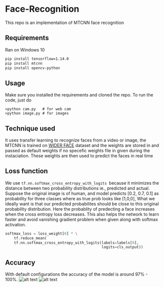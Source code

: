 # Face-Recognition
This repo is an implementation of MTCNN face recognition

## Requirements
Ran on Windows 10 
```bash
pip install tensorflow=1.14.0
pip install mtcnn
pip install opencv-python
```

## Usage
Make sure you installed the requirements and cloned the repo.
To run the code, just do 
````
>python cam.py   # for web cam
>python image.py # for images
````

## Technique used
  It uses transfer learning to recognize faces from a video or image, the MTCNN is trained on [WIDER FACE](http://shuoyang1213.me/WIDERFACE/) dataset and the weights are stored in and passed as default weights if no specefic weights file in given during the instaciation. These weights are then used to predict the faces in real time
  
## Loss function
  We use ````tf.nn.softmax_cross_entropy_with_logits ````because it minimizes the distance between two probability distributions ie., predicted and actual. Suppose the original image is of human, and model predicts [0.2, 0.7, 0.1] as probability for three classes where as true prob looks like [1,0,0], What we ideally want is that our predicted probabilites should be close to this original probability distribution. Here the probablity of predecting a face increases when the cross entropy loss decreases. This also helps the network to learn faster and avoid vanishing gradient problem when given along with softmax activation.

```python
softmax_loss = loss_weight[0] * \
    tf.reduce_mean(
    tf.nn.softmax_cross_entropy_with_logits(labels=labels[0],
                                            logits=cls_output))
````
## Accuracy
With default configurations the accuracy of the model is around 97% - 100%.
![alt text](https://github.com/saravanakumarjsk/Face-Recognition/blob/master/result2.jpg)
![alt text](https://github.com/saravanakumarjsk/Face-Recognition/blob/master/result.jpg)

